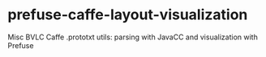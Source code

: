 # prefuse-caffe-layout-visualization
Misc BVLC Caffe .prototxt utils: parsing with JavaCC and visualization with Prefuse
